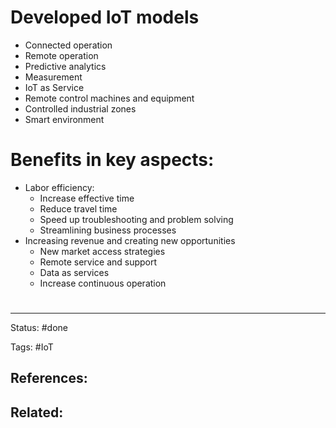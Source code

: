 # Developed IoT models

- Connected operation
- Remote operation
- Predictive analytics
- Measurement
- IoT as Service
- Remote control machines and equipment
- Controlled industrial zones
- Smart environment

# Benefits in key aspects:

- Labor efficiency:
	- Increase effective time
	- Reduce travel time
	- Speed up troubleshooting and problem solving
	- Streamlining business processes
- Increasing revenue and creating new opportunities
	- New market access strategies
	- Remote service and support
	- Data as services
	- Increase continuous operation


# 

---
Status: #done

Tags: #IoT 

References:
-  

Related:
- 
